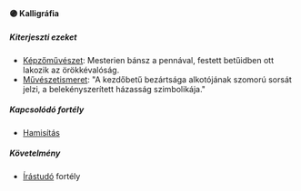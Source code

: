 #### 🟣 Kalligráfia

##### Kiterjeszti ezeket

- [Képzőművészet](../kepzettsegek.szekunder/kepzomuveszet.md): Mesterien bánsz a pennával, festett betűidben ott lakozik az örökkévalóság.
- [Művészetismeret](../kepzettsegek.szekunder/muveszetismeret.md): "A kezdőbetű bezártsága alkotójának szomorú sorsát jelzi, a belekényszerített házasság szimbolikája."

##### Kapcsolódó fortély

- [Hamisítás](../fortelyok.altalanos/hamisitas.md)

##### Követelmény

- [Írástudó](../fortelyok.altalanos/irastudo.md) fortély
